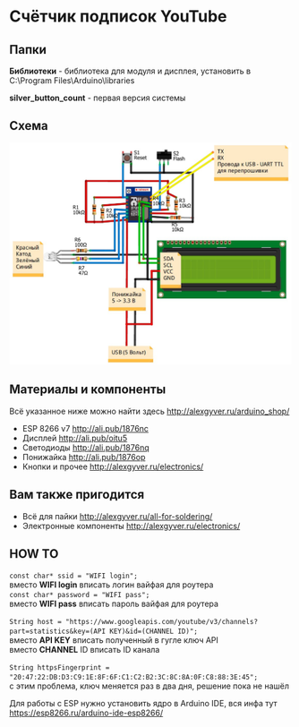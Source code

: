 # Счётчик подписок YouTube

## Папки

**Библиотеки** - библиотека для модуля и дисплея, установить в C:\Program Files\Arduino\libraries
  
**silver_button_count** - первая версия системы

## Схема
![СХЕМА](https://github.com/AlexGyver/YT_Subscribe_counter/blob/master/scheme.jpg)

##  Материалы и компоненты
Всё указанное ниже можно найти здесь
http://alexgyver.ru/arduino_shop/

* ESP 8266 v7 http://ali.pub/1876nc
* Дисплей http://ali.pub/oitu5
* Светодиоды http://ali.pub/1876nq
* Понижайка http://ali.pub/1876op
* Кнопки и прочее http://alexgyver.ru/electronics/

## Вам также пригодится 
* Всё для пайки http://alexgyver.ru/all-for-soldering/
* Электронные компоненты http://alexgyver.ru/electronics/

## HOW TO

`const char* ssid = "WIFI login";`  
вместо **WIFI login** вписать логин вайфая для роутера  
`const char* password = "WIFI pass";`  
вместо **WIFI pass** вписать пароль вайфая для роутера  

`String host = "https://www.googleapis.com/youtube/v3/channels?part=statistics&key=(API KEY)&id=(CHANNEL ID)";`  
вместо **API KEY** вписать полученный в гугле ключ API  
вместо **CHANNEL** ID вписать ID канала  

`String httpsFingerprint = "20:47:22:DB:D3:C9:1E:8F:6F:C1:C2:B2:3C:8C:8A:0F:C8:88:3E:45";`  
с этим проблема, ключ меняется раз в два дня, решение пока не нашёл  

Для работы с ESP нужно установить ядро в Arduino IDE, вся инфа тут https://esp8266.ru/arduino-ide-esp8266/  